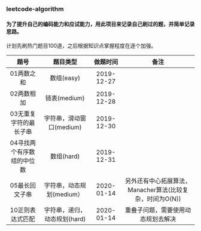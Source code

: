 ### leetcode-algorithm 

#### 为了提升自己的编码能力和应试能力，用此项目来记录自己刷过的题，并简单记录思路。  
计划先刷热门题目100道，之后根据知识点掌握程度在逐个加强。

|   题号   |  题目类型  |  做题时间  | 备注 |
|  :----: |   :----:  |  :----:   |:----:|
| 01两数之和  | 数组(easy) | 2019-12-27  ||
| 02两数相加  | 链表(medium) | 2019-12-28  ||
| 03无重复字符的最长子串 | 字符串，滑动窗口(medium)|2019-12-30||
|04寻找两个有序数组的中位数|数组(hard)|2019-12-31||
|05最长回文子串|字符串，动态规划(medium）|2020-01-14|另外还有中心拓展算法，Manacher算法(比较复杂，时间为O(N))|
|10正则表达式匹配|字符串，递归，动态规划(hard)|2020-01-14|重叠子问题，需要使用动态规划去解决|